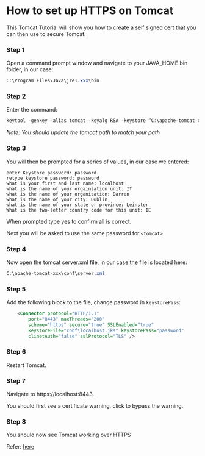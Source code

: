 # How to set up HTTPS on Tomcat

This Tomcat Tutorial will show you how to create a self signed cert that you can then use to secure Tomcat.

### Step 1

Open a command prompt window and navigate to your JAVA_HOME bin folder, in our case:
```java
C:\Program Files\Java\jre1.xxx\bin
```


### Step 2

Enter the command:
```java
keytool -genkey -alias tomcat -keyalg RSA -keystore “C:\apache-tomcat-xxx\conf\localhost.jks”
```
_Note: You should update the tomcat path to match your path_


### Step 3

You will then be prompted for a series of values, in our case we entered:

```
enter Keystore password: password
retype keystore password: password
what is your first and last name: localhost
what is the name of your orgainsation unit: IT
what is the name of your organisation: Darren
what is the name of your city: Dublin
what is the name of your state or province: Leinster
What is the two-letter country code for this unit: IE
```
When prompted type yes to confirm all is correct.

Next you will be asked to use the same password for `<tomcat>`
  

### Step 4

Now open the tomcat server.xml file, in our case the file is located here:

```java
C:\apache-tomcat-xxx\conf\server.xml
```

### Step 5

Add the following block to the file, change password in `keystorePass`:

```xml
	<Connector protocol="HTTP/1.1"
		port="8443" maxThreads="200"
		scheme="https" secure="true" SSLEnabled="true"
		keystoreFile="conf\localhost.jks" keystorePass="password"
		clinetAuth="false" sslProtocol="TLS" />
```

### Step 6

Restart Tomcat.


### Step 7

Navigate to https://localhost:8443.

You should first see a certificate warning, click to bypass the warning.


### Step 8

You should now see Tomcat working over HTTPS

Refer: [here](https://darrenoneill.eu/?p=772)
